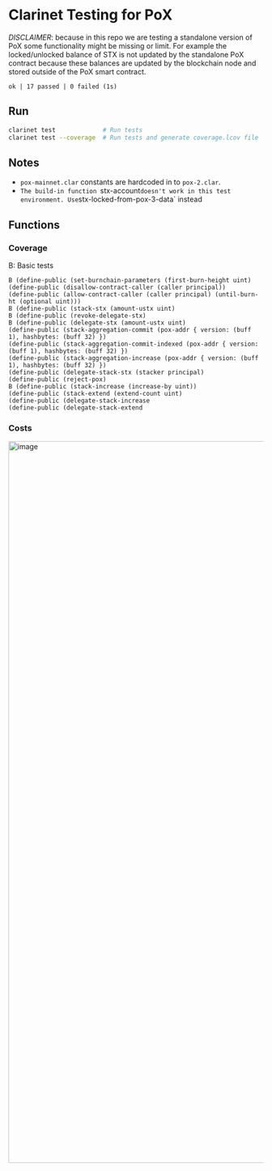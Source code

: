 # Clarinet Testing for PoX 

*DISCLAIMER*: because in this repo we are testing a standalone version of PoX some functionality might be missing or limit. For example the locked/unlocked balance of STX is not updated by the standalone PoX contract because these balances are updated by the blockchain node and stored outside of the PoX smart contract.

`ok | 17 passed | 0 failed (1s)`


## Run

```sh
clarinet test             # Run tests
clarinet test --coverage  # Run tests and generate coverage.lcov file
```

## Notes

- `pox-mainnet.clar` constants are hardcoded in to `pox-2.clar`.
- `The build-in function `stx-account` doesn't work in this test environment. Use `stx-locked-from-pox-3-data` instead

## Functions

### Coverage

B: Basic tests

```clarity
B (define-public (set-burnchain-parameters (first-burn-height uint)
(define-public (disallow-contract-caller (caller principal))
(define-public (allow-contract-caller (caller principal) (until-burn-ht (optional uint)))
B (define-public (stack-stx (amount-ustx uint)
B (define-public (revoke-delegate-stx)
B (define-public (delegate-stx (amount-ustx uint)
(define-public (stack-aggregation-commit (pox-addr { version: (buff 1), hashbytes: (buff 32) })
(define-public (stack-aggregation-commit-indexed (pox-addr { version: (buff 1), hashbytes: (buff 32) })
(define-public (stack-aggregation-increase (pox-addr { version: (buff 1), hashbytes: (buff 32) })
(define-public (delegate-stack-stx (stacker principal)
(define-public (reject-pox)
B (define-public (stack-increase (increase-by uint))
(define-public (stack-extend (extend-count uint)
(define-public (delegate-stack-increase
(define-public (delegate-stack-extend
```

### Costs

<img width="1427" alt="image" src="https://user-images.githubusercontent.com/30682875/234330158-6064eaf6-6120-422d-b11a-586677c68e76.png">

